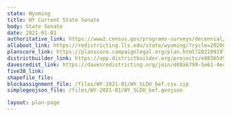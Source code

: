 ```yaml
---
state: Wyoming
title: WY Current State Senate
body: State Senate
date: 2021-01-01
authoritative_link: https://www2.census.gov/programs-surveys/decennial/2020/data/01-Redistricting_File--PL_94-171/Wyoming/
allabout_link: https://redistricting.lls.edu/state/wyoming/?cycle=2020&level=State%20Upper&startdate=
planscore_link: https://planscore.campaignlegal.org/plan.html?20210919T214626.069038401Z
districtbuilder_link: https://app.districtbuilder.org/projects/e88365d9-618b-4ede-a738-198a9c40e316
davesredist_link: https://davesredistricting.org/join/d08a6799-5e61-4e48-8953-218a5e93ebd4
five38_link:
shapefile_file:
blockassignment_file: /files/WY-2021-01/WY_SLDU_bef.csv.zip
simplegeojson_file: /files/WY-2021-01/WY_SLDU_bef.geojson

layout: plan-page
---
```

